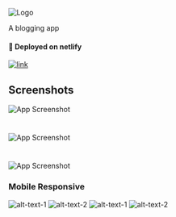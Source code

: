 ![Logo](https://drive.google.com/uc?export=download&id=1nZbMIIxw5bLUWPEKfVAih2cEjX-UMBMg)



A blogging app

#### 🔗 Deployed on netlify
[![link](https://img.shields.io/badge/Click_to_view_Deployed_app-000?style=for-the-badge&logo=ko-fi&logoColor=white)](https://mellow-cranachan-4f28f0.netlify.app/)

## Screenshots

![App Screenshot](https://drive.google.com/uc?export=download&id=1dxBR6fC8noQ861qEC4bArHUmxfV7qNZf)
#
![App Screenshot](https://drive.google.com/uc?export=download&id=1tgS93k5UffTAjghE_gvWAehlNTC-zccH)
#
![App Screenshot](https://drive.google.com/uc?export=download&id=1OfGMHVATBzgnZ57POWOdYBY1fKrsRgD_)
### Mobile Responsive
![alt-text-1](https://drive.google.com/uc?export=download&id=1-MErCpCLtQFfUmoKvdkCrCR_TddzAz8g "title-1") ![alt-text-2](https://drive.google.com/uc?export=download&id=1jsM_EkeynUjySHf9-y3eThcXLs2q-iwd "title-2")
![alt-text-1](https://drive.google.com/uc?export=download&id=1kM1YYxQa8EpS88f-SdFczEht5B4Yl5OI "title-1") ![alt-text-2](https://drive.google.com/uc?export=download&id=1WP_wLhjeMot5OGBHgD45MHS38qx1abhi "title-2")

